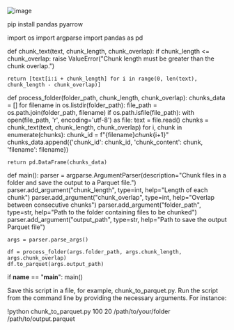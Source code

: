 ![image](https://github.com/DrishtiShrrrma/llama2-peft-docs-rag-peft/assets/129742046/c82c9437-cccb-49d6-8455-7d693e97ae6e)


pip install pandas pyarrow



import os
import argparse
import pandas as pd

def chunk_text(text, chunk_length, chunk_overlap):
    if chunk_length <= chunk_overlap:
        raise ValueError("Chunk length must be greater than the chunk overlap.")

    return [text[i:i + chunk_length] for i in range(0, len(text), chunk_length - chunk_overlap)]

def process_folder(folder_path, chunk_length, chunk_overlap):
    chunks_data = []
    for filename in os.listdir(folder_path):
        file_path = os.path.join(folder_path, filename)
        if os.path.isfile(file_path):
            with open(file_path, 'r', encoding='utf-8') as file:
                text = file.read()
                chunks = chunk_text(text, chunk_length, chunk_overlap)
                for i, chunk in enumerate(chunks):
                    chunk_id = f"{filename}_chunk_{i+1}"
                    chunks_data.append({'chunk_id': chunk_id, 'chunk_content': chunk, 'filename': filename})

    return pd.DataFrame(chunks_data)

def main():
    parser = argparse.ArgumentParser(description="Chunk files in a folder and save the output to a Parquet file.")
    parser.add_argument("chunk_length", type=int, help="Length of each chunk")
    parser.add_argument("chunk_overlap", type=int, help="Overlap between consecutive chunks")
    parser.add_argument("folder_path", type=str, help="Path to the folder containing files to be chunked")
    parser.add_argument("output_path", type=str, help="Path to save the output Parquet file")

    args = parser.parse_args()

    df = process_folder(args.folder_path, args.chunk_length, args.chunk_overlap)
    df.to_parquet(args.output_path)

if __name__ == "__main__":
    main()

Save this script in a file, for example, chunk_to_parquet.py.
Run the script from the command line by providing the necessary arguments. For instance:

!python chunk_to_parquet.py 100 20 /path/to/your/folder /path/to/output.parquet

